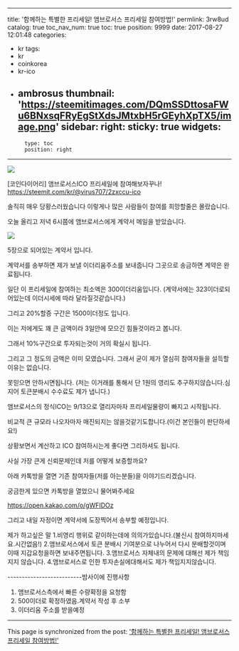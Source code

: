 
---
title: '함께하는 특별한 프리세일! 앰브로서스 프리세일 참여방법!'
permlink: 3rw8ud
catalog: true
toc_nav_num: true
toc: true
position: 9999
date: 2017-08-27 12:01:48
categories:
- kr
tags:
- kr
- coinkorea
- kr-ico
- ambrosus
thumbnail: 'https://steemitimages.com/DQmSSDttosaFWu6BNxsqFRyEgStXdsJMtxbH5rGEyhXpTX5/image.png'
sidebar:
    right:
        sticky: true
widgets:
    -
        type: toc
        position: right
---


![](https://steemitimages.com/DQmSSDttosaFWu6BNxsqFRyEgStXdsJMtxbH5rGEyhXpTX5/image.png)

[코인다이어리] 앰브로서스ICO 프리세일에 참여해보자꾸나!
https://steemit.com/kr/@virus707/2zxccu-ico

솔직히 매우 당황스러웠습니다 이렇게나 많은 사람들이 참여를 희망할줄은 몰랐습니다.

오늘 올리고 저녁 6시쯤에 앰브로서스에게 계약서 메일을 받았습니다.

![](https://steemitimages.com/DQmbnukXArgb3zMnGjVvDcQhzLwhaPJ9HR7nsCCHzfpAiKX/image.png)

5장으로 되어있는 계약서 입니다.

계약서를 송부하면 제가 보낼 이더리움주소를 보내줍니다 그곳으로 송금하면 계약은 완료됩니다.

일단 이 프리세일에 참여하는 최소액은 300이더리움입니다.
(계약서에는 323이더로되어있는데 이더시세에 따라 달라질것같습니다.)

그리고 20%할증 구간은 1500이더정도 입니다.

이는 저에게도 꽤 큰 금액이라 3일안에 모으긴 힘들것이라고 봅니다.

그래서 10%구간으로 투자되는것이 거의  확실시 됩니다.

그리고 그 정도의 금액은 이미 모였습니다. 그래서 굳이 제가 열심히 참여자들을 설득할 이유는 없습니다.

못믿으면 안하시면됩니다. 
(저는  이거래를 통해서 단 1원의 영리도 추구하지않습니다.심지어 토큰분배시 수수료도 제가 냅니다.)


앰브로서스의 정식ICO는 9/13으로 열리자마자 프리세일물량이 빠지고 시작됩니다.

비교적 큰 규모라 나오자마자 매진되지는 않을것같기도합니다.(이건 본인들이 판단하세요!)

상황보면서 계산하고 ICO 참여하시는게 좋다면 그리하셔도 됩니다.

사실 가장 큰게 신뢰문제인데 저를 어떻게 보증할까요?

아래 카톡방을 열면 기존 참여자들(저를 아는분들)을 이야기드리겠습니다.

궁금한게 있으면 카톡방을 열었으니 물어봐주세요

https://open.kakao.com/o/gWFIDOz

그리고 내일 자정이면 계약서에 도장찍어서 송부할 예정입니다.

제가 하고싶은 말 
1.비영리 행위로 같이하는데에 의의가있습니다.(불신시 참여하지마세요.시간없음!)
2.앰브로서스에서 토큰 분배시 기여분으로 나누어서 다시 분배할것이며 이때 지갑요청을하면 보내주면됩니다.
3.앰브로서스 자체내의 문제에 대해선 제가 책임지지 않습니다.
4.앰브로서스로 인한 투자손실에대해서도 제가 책임지지않습니다.


--------------------------밤사이에 진행사항
1. 앰브로서스측에서 빠른 수량확정을 요청함
2. 500이더로 확정하였음.계약서 작성 후 소부
3. 이더리움 주소를 받을예정

- - -

This page is synchronized from the post: ['함께하는 특별한 프리세일! 앰브로서스 프리세일 참여방법!'](https://steemit.com/@virus707/3rw8ud)
